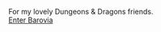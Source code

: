 For my lovely Dungeons & Dragons friends.
<br>
[Enter Barovia](https://paigethompson150.github.io/CurseOfStrahd/)